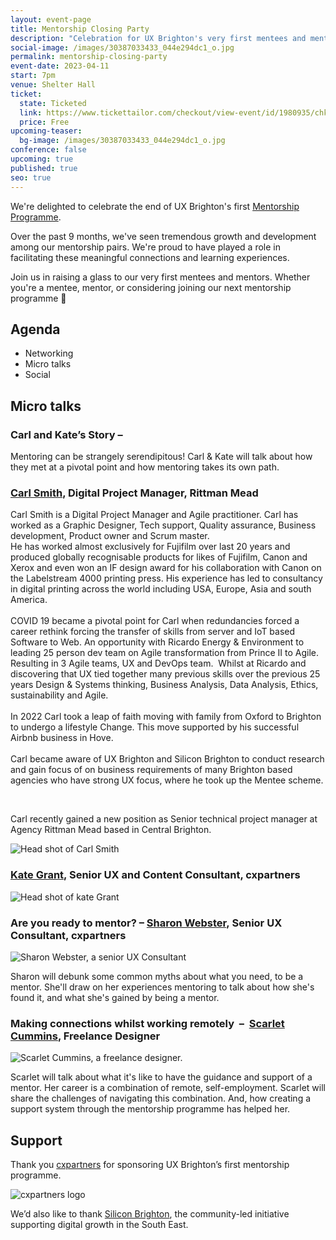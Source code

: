 ```yaml
---
layout: event-page
title: Mentorship Closing Party
description: "Celebration for UX Brighton's very first mentees and mentors. "
social-image: /images/30387033433_044e294dc1_o.jpg
permalink: mentorship-closing-party
event-date: 2023-04-11
start: 7pm
venue: Shelter Hall
ticket:
  state: Ticketed
  link: https://www.tickettailor.com/checkout/view-event/id/1980935/chk/c033/?modal_widget=true&widget=true
  price: Free
upcoming-teaser:
  bg-image: /images/30387033433_044e294dc1_o.jpg
conference: false
upcoming: true
published: true
seo: true
---
```

We're delighted to celebrate the end of UX Brighton's first [Mentorship Programme](https://uxbri.org/mentorship).

Over the past 9 months, we've seen tremendous growth and development among our mentorship pairs. We're proud to have played a role in facilitating these meaningful connections and learning experiences.

Join us in raising a glass to our very first mentees and mentors. Whether you're a mentee, mentor, or considering joining our next mentorship programme 🥂 

## Agenda

* Networking
* Micro talks
* Social

## Micro talks

### **Carl and Kate’s Story –**

Mentoring can be strangely serendipitous! Carl & Kate will talk about how they met at a pivotal point and how mentoring takes its own path.

### [Carl Smith](https://www.linkedin.com/in/carl-smith-58402b26/), Digital Project Manager, Rittman Mead

Carl Smith is a Digital Project Manager and Agile practitioner. Carl has worked as a Graphic Designer, Tech support, Quality assurance, Business development, Product owner and Scrum master.\
He has worked almost exclusively for Fujifilm over last 20 years and produced globally recognisable products for likes of Fujifilm, Canon and Xerox and even won an IF design award for his collaboration with Canon on the Labelstream 4000 printing press. His experience has led to consultancy in digital printing across the world including USA, Europe, Asia and south America.\
\
COVID 19 became a pivotal point for Carl when redundancies forced a career rethink forcing the transfer of skills from server and IoT based Software to Web. An opportunity with Ricardo Energy & Environment to leading 25 person dev team on Agile transformation from Prince II to Agile. Resulting in 3 Agile teams, UX and DevOps team.  Whilst at Ricardo and discovering that UX tied together many previous skills over the previous 25 years Design & Systems thinking, Business Analysis, Data Analysis, Ethics, sustainability and Agile.\
\
In 2022 Carl took a leap of faith moving with family from Oxford to Brighton to undergo a lifestyle Change. This move supported by his successful Airbnb business in Hove.\
\
Carl became aware of UX Brighton and Silicon Brighton to conduct research and gain focus of on business requirements of many Brighton based agencies who have strong UX focus, where he took up the Mentee scheme.

 

Carl recently gained a new position as Senior technical project manager at Agency Rittman Mead based in Central Brighton.

<img src="/images/carl-smith.jpeg" alt="Head shot of Carl Smith" class="image-align-right"/>

### [Kate Grant,](https://www.linkedin.com/in/katiegrant/) Senior UX and Content Consultant, cxpartners

<img src="/images/kate-grant.jpeg" alt="Head shot of kate Grant" class="image-align-inline-25w"/>

### Are you ready to mentor? **–** [Sharon Webster](https://www.linkedin.com/in/sharon-webster-ux/), Senior UX Consultant, cxpartners 

<img src="/images/sharon-webster-option2.jpg" alt="Sharon Webster, a senior UX Consultant " class="image-align-inline-25w"/>

Sharon will debunk some common myths about what you need, to be a mentor. She'll draw on her experiences mentoring to talk about how she's found it, and what she's gained by being a mentor. 

### Making connections whilst working remotely  **–**  [Scarlet Cummins](https://www.linkedin.com/in/scarletcummins/), Freelance Designer

<img src="/images/scarlet_mentorship.jpg" alt="Scarlet Cummins, a freelance designer." class="image-align-inline-25w"/>

Scarlet will talk about what it's like to have the guidance and support of a mentor. Her career is a combination of remote, self-employment. Scarlet will share the challenges of navigating this combination. And, how creating a support system through the mentorship programme has helped her.

## Support

Thank you [cxpartners](https://www.cxpartners.co.uk/) for sponsoring UX Brighton’s first mentorship programme.

<img src="/images/cxpartners_logo_blue-black-1-.png" alt="cxpartners logo" class="image-align-inline-25w"/>

We’d also like to thank [Silicon Brighton](https://siliconbrighton.com/), the community-led initiative supporting digital growth in the South East.